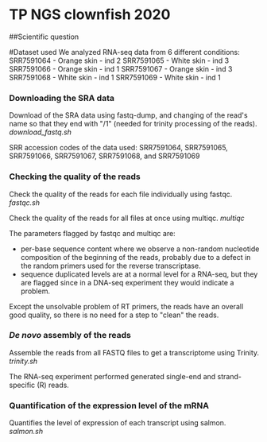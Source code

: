 # TP NGS clownfish 2020

##Scientific question 

#Dataset used 
We analyzed RNA-seq data from 6 different conditions:
SRR7591064 - Orange skin - ind 2
SRR7591065 - White skin - ind 3
SRR7591066 - Orange skin - ind 1
SRR7591067 - Orange skin - ind 3
SRR7591068 - White skin - ind 1
SRR7591069 - White skin - ind 1

### Downloading the SRA data
Download of the SRA data using fastq-dump, and changing of the read's name so that they end with "/1" (needed for trinity processing of the reads).   _download_fastq.sh_

SRR accession codes of the data used: SRR7591064, SRR7591065, SRR7591066, SRR7591067, SRR7591068, and SRR7591069

### Checking the quality of the reads
Check the quality of the reads for each file individually using fastqc. _fastqc.sh_

Check the quality of the reads for all files at once using multiqc. _multiqc_

The parameters flagged by fastqc and multiqc are: 
- per-base sequence content where we observe a non-random nucleotide composition of the beginning of the reads, probably due to a defect in the random primers used for the reverse transcriptase. 
- sequence duplicated levels are at a normal level for a RNA-seq, but they are flagged since in a DNA-seq experiment they would indicate a problem.


Except the unsolvable problem of RT primers, the reads have an overall good quality, so there is no need for a step to "clean" the reads.

### _De novo_ assembly of the reads 
Assemble the reads from all FASTQ files to get a transcriptome using Trinity. _trinity.sh_

The RNA-seq experiment performed generated single-end and strand-specific (R) reads.  

### Quantification of the expression level of the mRNA
Quantifies the level of expression of each transcript using salmon. _salmon.sh_
 
